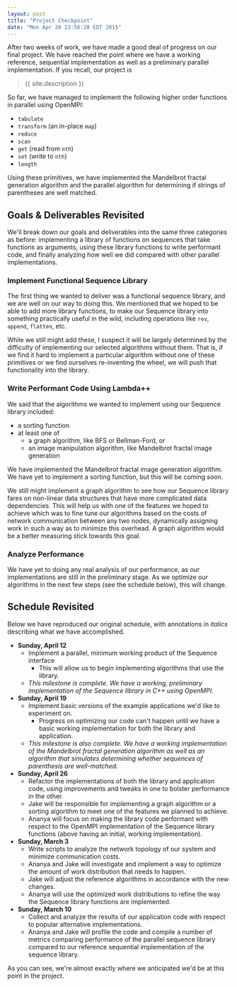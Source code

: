 ```yaml
---
layout: post
title: "Project Checkpoint"
date: "Mon Apr 20 23:56:28 EDT 2015"
---
```



After two weeks of work, we have made a good deal of progress on our final
project. We have reached the point where we have a working reference, sequential
implementation as well as a preliminary parallel implementation. If you recall,
our project is

> {{ site.description }}

So far, we have managed to implement the following higher order functions in
parallel using OpenMPI:

- `tabulate`
- `transform` (an in-place `map`)
- `reduce`
- `scan`
- `get` (read from `nth`)
- `set` (write to `nth`)
- `length`

Using these primitives, we have implemented the Mandelbrot fractal generation
algorithm and the parallel algorithm for determining if strings of parentheses
are well matched.


## Goals & Deliverables Revisited

We'll break down our goals and deliverables into the same three categories as
before: implementing a library of functions on sequences that take functions as
arguments, using these library functions to write performant code, and finally
analyzing how well we did compared with other parallel implementations.

### Implement Functional Sequence Library

The first thing we wanted to deliver was a functional sequence library, and we
are well on our way to doing this. We mentioned that we hoped to be able to add
more library functions, to make our Sequence library into something practically
useful in the wild, including operations like `rev`, `append`, `flatten`, etc.

While we still might add these, I suspect it will be largely determined by the
difficulty of implementing our selected algorithms without them. That is, if we
find it hard to implement a particular algorithm without one of these primitives
or we find ourselves re-inventing the wheel, we will push that functionality
into the library.

### Write Performant Code Using Lambda++

We said that the algorithms we wanted to implement using our Sequence library
included:

- a sorting function
- at least one of
  - a graph algorithm, like BFS or Bellman-Ford, or
  - an image manipulation algorithm, like Mandelbrot fractal image generation

We have implemented the Mandelbrot fractal image generation algorithm. We have
yet to implement a sorting function, but this will be coming soon.

We still might implement a graph algorithm to see how our Sequence library fares
on non-linear data structures that have more complicated data dependencies. This
will help us with one of the features we hoped to achieve which was to fine tune
our algorithms based on the costs of network communication between any two
nodes, dynamically assigning work in such a way as to minimize this overhead. A
graph algorithm would be a better measuring stick towards this goal.

### Analyze Performance

We have yet to doing any real analysis of our performance, as our
implementations are still in the preliminary stage. As we optimize our
algorithms in the next few steps (see the schedule below), this will change.


## Schedule Revisited

Below we have reproduced our original schedule, with annotations in _italics_
describing what we have accomplished.

- __Sunday, April 12__
    - Implement a parallel, minimum working product of the Sequence interface
        - This will allow us to begin implementing algorithms that use the library.
    - _This milestone is complete. We have a working, preliminary implementation
       of the Sequence library in C++ using OpenMPI._
- __Sunday, April 19__
    - Implement basic versions of the example applications we'd like to
      experiment on.
        - Progress on optimizing our code can't happen until we have a basic
          working implementation for both the library and application.
    - _This milestone is also complete. We have a working implementation of the
      Mandelbrot fractal generation algorithm as well as an algorithm that
      simulates determining whether sequences of parenthesis are well-matched._
- __Sunday, April 26__
  - Refactor the implementations of both the library and application code, using
    improvements and tweaks in one to bolster performance in the other.
  - Jake will be responsible for implementing a graph algorithm or a sorting
    algorithm to meet one of the features we planned to achieve.
  - Ananya will focus on making the library code performant with respect to the
    OpenMPI implementation of the Sequence library functions (above having an
    initial, working implementation).
- __Sunday, March 3__
  - Write scripts to analyze the network topology of our system and minimize
    communication costs.
  - Ananya and Jake will investigate and implement a way to optimize the amount
    of work distribution that needs to happen.
  - Jake will adjust the reference algorithms in accordance with the new
    changes.
  - Ananya will use the optimized work distributions to refine the way the
    Sequence library functions are implemented.
- __Sunday, March 10__
  - Collect and analyze the results of our application code with respect to
    popular alternative implementations.
  - Ananya and Jake will profile the code and compile a number of metrics
    comparing performance of the parallel sequence library compared to our
    reference sequential implementation of the sequence library.

As you can see, we're almost exactly where we anticipated we'd be at this point
in the project.
